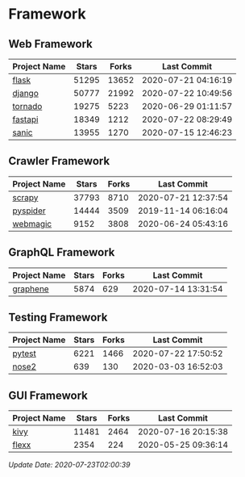 # Framework

## Web Framework

| Project Name | Stars | Forks | Last Commit |
| ------------ | ----- | ----- | ----------- |
| [flask](https://github.com/pallets/flask) | 51295 | 13652 | 2020-07-21 04:16:19 |
| [django](https://github.com/django/django) | 50777 | 21992 | 2020-07-22 10:49:56 |
| [tornado](https://github.com/tornadoweb/tornado) | 19275 | 5223 | 2020-06-29 01:11:57 |
| [fastapi](https://github.com/tiangolo/fastapi) | 18349 | 1212 | 2020-07-22 08:29:49 |
| [sanic](https://github.com/huge-success/sanic) | 13955 | 1270 | 2020-07-15 12:46:23 |

## Crawler Framework

| Project Name | Stars | Forks | Last Commit |
| ------------ | ----- | ----- | ----------- |
| [scrapy](https://github.com/scrapy/scrapy) | 37793 | 8710 | 2020-07-21 12:37:54 |
| [pyspider](https://github.com/binux/pyspider) | 14444 | 3509 | 2019-11-14 06:16:04 |
| [webmagic](https://github.com/code4craft/webmagic) | 9152 | 3808 | 2020-06-24 05:43:16 |

## GraphQL Framework

| Project Name | Stars | Forks | Last Commit |
| ------------ | ----- | ----- | ----------- |
| [graphene](https://github.com/graphql-python/graphene) | 5874 | 629 | 2020-07-14 13:31:54 |

## Testing Framework

| Project Name | Stars | Forks | Last Commit |
| ------------ | ----- | ----- | ----------- |
| [pytest](https://github.com/pytest-dev/pytest) | 6221 | 1466 | 2020-07-22 17:50:52 |
| [nose2](https://github.com/nose-devs/nose2) | 639 | 130 | 2020-03-03 16:52:03 |

## GUI Framework

| Project Name | Stars | Forks | Last Commit |
| ------------ | ----- | ----- | ----------- |
| [kivy](https://github.com/kivy/kivy) | 11481 | 2464 | 2020-07-16 20:15:38 |
| [flexx](https://github.com/flexxui/flexx) | 2354 | 224 | 2020-05-25 09:36:14 |

*Update Date: 2020-07-23T02:00:39*